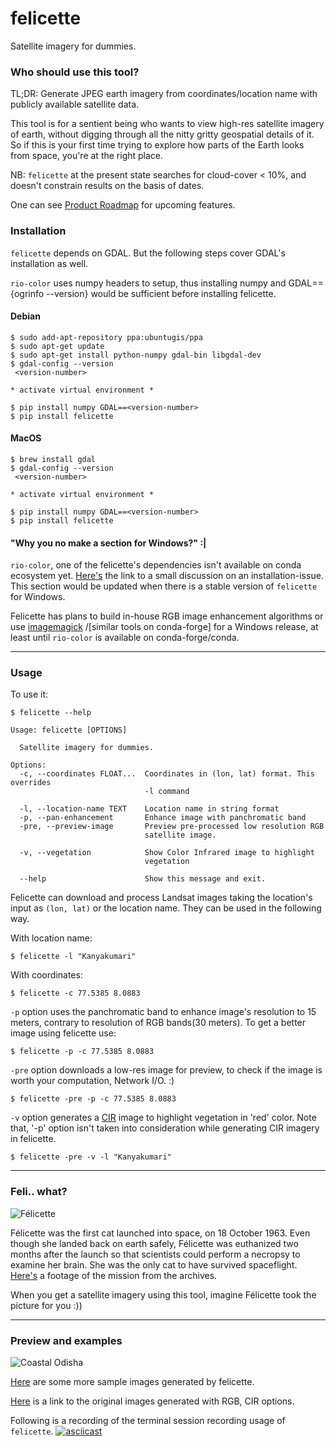 


# felicette

Satellite imagery for dummies.

### Who should use this tool?

TL;DR: Generate JPEG earth imagery from coordinates/location name with publicly available satellite data.

This tool is for a sentient being who wants to view high-res satellite imagery of earth, without digging through all the nitty gritty geospatial details of it. So if this is your first time trying to explore how parts of the Earth looks from space, you're at the right place.

NB: `felicette` at the present state searches for cloud-cover < 10%, and doesn't constrain results on the basis of dates. 

One can see [Product Roadmap](https://github.com/plant99/felicette/wiki/Product-Roadmap) for upcoming features.

### Installation

`felicette` depends on GDAL. But the following steps cover GDAL's installation as well.

`rio-color` uses numpy headers to setup, thus installing numpy and GDAL=={ogrinfo --version} would be sufficient before installing felicette.

#### Debian 
```
$ sudo add-apt-repository ppa:ubuntugis/ppa
$ sudo apt-get update
$ sudo apt-get install python-numpy gdal-bin libgdal-dev
$ gdal-config --version
 <version-number>
 
* activate virtual environment *

$ pip install numpy GDAL==<version-number>
$ pip install felicette

```

#### MacOS
```
$ brew install gdal
$ gdal-config --version
 <version-number>

* activate virtual environment *

$ pip install numpy GDAL==<version-number>
$ pip install felicette
```

#### "Why you no make a section for Windows?" :|

`rio-color`, one of the felicette's dependencies isn't available on conda ecosystem yet. [Here's](https://github.com/mapbox/rio-color/issues/58#issuecomment-406466990) the link to a small discussion on an installation-issue. This section would be updated when there is a stable version of `felicette` for Windows.

Felicette has plans to build in-house RGB image enhancement algorithms or use [imagemagick](https://imagemagick.org/script/command-line-processing.php) /\[similar tools on conda-forge] for a Windows release, at least until `rio-color` is available on conda-forge/conda.

-------------------------

### Usage

To use it:

    $ felicette --help

```
Usage: felicette [OPTIONS]

  Satellite imagery for dummies.

Options:
  -c, --coordinates FLOAT...  Coordinates in (lon, lat) format. This overrides
                              -l command

  -l, --location-name TEXT    Location name in string format
  -p, --pan-enhancement       Enhance image with panchromatic band
  -pre, --preview-image       Preview pre-processed low resolution RGB
                              satellite image.

  -v, --vegetation            Show Color Infrared image to highlight
                              vegetation

  --help                      Show this message and exit.

```

Felicette can download and process Landsat images taking the location's input as `(lon, lat)` or the location name. They can be used in the following way.

With location name:

    $ felicette -l "Kanyakumari"

With coordinates:

    $ felicette -c 77.5385 8.0883

`-p` option uses the panchromatic band to enhance image's resolution to 15 meters, contrary to resolution of RGB bands(30 meters). 
To get a better image using felicette use:

    $ felicette -p -c 77.5385 8.0883

`-pre` option downloads a low-res image for preview, to check if the image is worth your computation, Network I/O. :)

    $ felicette -pre -p -c 77.5385 8.0883
  
`-v` option generates a [CIR](https://eos.com/color-infrared/) image to highlight vegetation in 'red' color. Note that, '-p' option isn't taken into consideration while generating CIR imagery in felicette.

    $ felicette -pre -v -l "Kanyakumari"
  

-------------------------
### Feli.. what?

![Félicette](https://i.imgur.com/q4G5ThZ.jpg)


Félicette was the first cat launched into space, on 18 October 1963. Even though she landed back on earth safely, Félicette was euthanized two months after the launch so that scientists could perform a necropsy to examine her brain. She was the only cat to have survived spaceflight. [Here's](https://www.youtube.com/watch?v=v-tpmvGRoyw) a footage of the mission from the archives.

When you get a satellite imagery using this tool, imagine Félicette took the picture for you :)) 

-------------------------
### Preview and examples

![Coastal Odisha](https://i.imgur.com/BaquOGJ.jpg)

[Here](https://github.com/plant99/felicette/wiki/Sample-images-generated-by-felicette) are some more sample images generated by felicette.

[Here](
https://drive.google.com/drive/folders/1QxJUaCt_MDE7LAdh9znTP7796JXAHKhU?usp=sharing) is a link to the original images generated with RGB, CIR options.

Following is a recording of the terminal session recording usage of `felicette`.
[![asciicast](https://asciinema.org/a/349495.png)](https://asciinema.org/a/349495)
